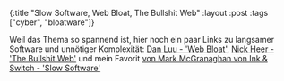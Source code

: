 {:title "Slow Software, Web Bloat, The Bullshit Web"
 :layout :post
 :tags  ["cyber", "bloatware"]}

Weil das Thema so spannend ist, hier noch ein paar Links zu langsamer Software und unnötiger Komplexität: [Dan Luu - 'Web Bloat'](https://danluu.com/web-bloat/), [Nick Heer - 'The Bullshit Web'](https://pxlnv.com/blog/bullshit-web/) und mein Favorit [von Mark McGranaghan von Ink & Switch - 'Slow Software'](https://www.inkandswitch.com/slow-software.html)
